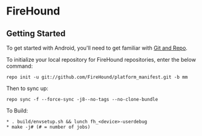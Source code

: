 FireHound
===========

Getting Started
---------------

To get started with Android, you'll need to get
familiar with [Git and Repo](http://source.android.com/source/using-repo.html).

To initialize your local repository for FireHound repositories, enter the below command:

    repo init -u git://github.com/FireHound/platform_manifest.git -b mm

Then to sync up:

    repo sync -f --force-sync -j8--no-tags --no-clone-bundle

To Build:

    * . build/envsetup.sh && lunch fh_<device>-userdebug
    * make -j# (# = number of jobs)
